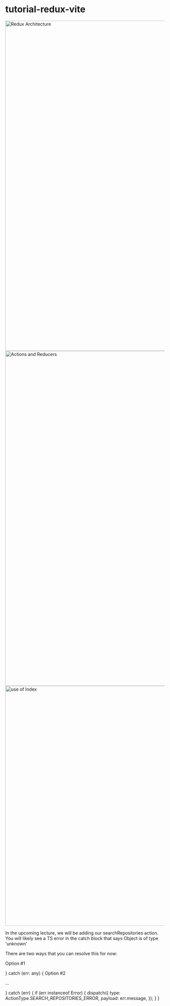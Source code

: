 # tutorial-redux-vite
<img width="1042" alt="Redux Architecture" src="https://user-images.githubusercontent.com/36891099/232228577-fb7a5930-a1db-4d8b-b6ad-fd4da5bfe89b.png">


<img width="1057" alt="Actions and Reducers" src="https://user-images.githubusercontent.com/36891099/232228587-2477c290-ccb9-45fb-b931-3aeb3673d719.png">


<img width="757" alt="use of Index" src="https://user-images.githubusercontent.com/36891099/232228594-94f5d40e-e672-412e-b147-07df3a8302d4.png">


In the upcoming lecture, we will be adding our searchRepositories action. You will likely see a TS error in the catch block that says Object is of type 'unknown'

There are two ways that you can resolve this for now:

Option #1

} catch (err: any) {
Option #2

...

} catch (err) {
  if (err instanceof Error) {
    dispatch({
      type: ActionType.SEARCH_REPOSITORIES_ERROR,
      payload: err.message,
    });
  }
}
